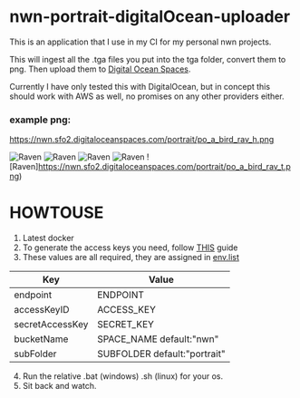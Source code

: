 # nwn-portrait-digitalOcean-uploader

This is an application that I use in my CI for my personal nwn projects.

This will ingest all the .tga files you put into the tga folder, convert them to png. Then upload them to [Digital Ocean Spaces](https://cloud.digitalocean.com/spaces/).

Currently I have only tested this with DigitalOcean, but in concept this should work with AWS as well, no promises on any other providers either.

### example png:
https://nwn.sfo2.digitaloceanspaces.com/portrait/po_a_bird_rav_h.png

![Raven](https://nwn.sfo2.digitaloceanspaces.com/portrait/po_a_bird_rav_h.png)
![Raven](https://nwn.sfo2.digitaloceanspaces.com/portrait/po_a_bird_rav_l.png)
![Raven](https://nwn.sfo2.digitaloceanspaces.com/portrait/po_a_bird_rav_m.png)
![Raven](https://nwn.sfo2.digitaloceanspaces.com/portrait/po_a_bird_rav_s.png)
![Raven]https://nwn.sfo2.digitaloceanspaces.com/portrait/po_a_bird_rav_t.png)

# HOWTOUSE
1. Latest docker
2. To generate the access keys you need, follow [THIS](https://www.digitalocean.com/community/tutorials/how-to-create-a-digitalocean-space-and-api-key) guide
3. These values are all required, they are assigned in [env.list](https://github.com/urothis/nwn-portrait-digitalOcean-uploader/env.list)

Key | Value
------------ | -------------
endpoint | ENDPOINT
accessKeyID | ACCESS_KEY
secretAccessKey | SECRET_KEY
bucketName | SPACE_NAME default:"nwn"
subFolder | SUBFOLDER default:"portrait"
4. Run the relative .bat (windows) .sh (linux) for your os. 
5. Sit back and watch.
